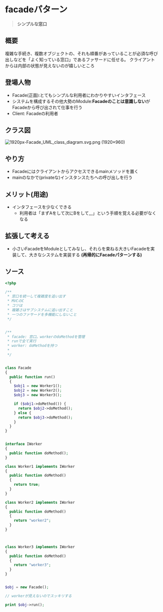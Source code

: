 # facadeパターン

> **シンプルな窓口**

## 概要

複雑な手続き、複数オブジェクトの、それも順番があっていることが必須な呼び出しなどを「よく知っている窓口」であるファサードに任せる。
クライアントからは内部の状態が見えないのが嬉しいところ


## 登場人物

- Facade(正面):とてもシンプルな利用者にわかりやすいインタフェース
- システムを構成するその他大勢のModule:**Facadeのことは意識しない**がFacadeから呼び出されて仕事を行う
- Client: Facadeの利用者

## クラス図

![1920px\-Facade\_UML\_class\_diagram\.svg\.png \(1920×960\)](https://upload.wikimedia.org/wikipedia/commons/thumb/d/d4/Facade_UML_class_diagram.svg/1920px-Facade_UML_class_diagram.svg.png)

## やり方

- Facadeにはクライアントからアクセスできるmainメソッドを置く
- mainのなかで(privateな)インスタンスたちへの呼び出しを行う

## メリット(用途)

- インタフェースを少なくできる
  - 利用者は「まずAをして次にBをして,,,」という手順を覚える必要がなくなる

## 拡張して考える

- 小さいFacadeをModuleとしてみなし、それらを束ねる大きいFacadeを実装して、大きなシステムを実装する **(再帰的にFacadeパターンする)**


## ソース

```php
<?php

/**
 * 窓口を統一して複雑度を追い出す
 * MVCのC
 * コツは
 * 複雑さはサブシステムに追い出すこと
 * 一つのファサードを多機能にしないこと
 */


/**
 * facade: 窓口。workerのdoMethodを管理
 * runで全て実行
 * worker: doMethodを持つ
 * 
 */


class Facade
{
  public function run()
  {
    $obj1 = new Worker1();
    $obj2 = new Worker2();
    $obj3 = new Worker3();

    if ($obj1->doMethod()) {
      return $obj2->doMethod();
    } else {
      return $obj3->doMethod();
    }
  }
}


interface IWorker
{
  public function doMethod();
}

class Worker1 implements IWorker
{
  public function doMethod()
  {
    return true;
  }
}

class Worker2 implements IWorker
{
  public function doMethod()
  {
    return "worker2";
  }
}



class Worker3 implements IWorker
{
  public function doMethod()
  {
    return "worker3";
  }
}


$obj = new Facade();

// workerが見えないのでスッキリする

print $obj->run();

```
